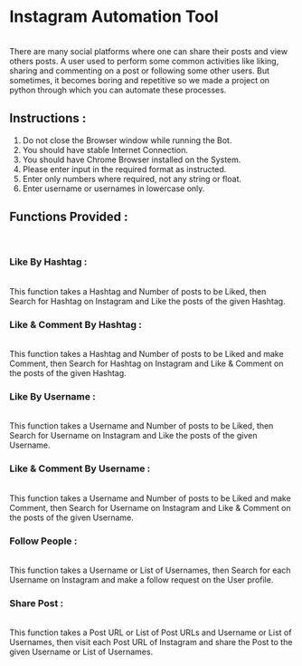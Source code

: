 <h1> Instagram Automation Tool</h1>

<br>There are many social platforms where one can share their posts and view others posts. A user used to perform some common activities like liking, sharing and commenting on a post or following some other users. But sometimes, it becomes boring and repetitive so we made a project on python through which you can automate these processes.<br>

## Instructions :
1. Do not close the Browser window while running the Bot.
2. You should have stable Internet Connection.
3. You should have Chrome Browser installed on the System.
4. Please enter input in the required format as instructed.
5. Enter only numbers where required, not any string or float.  
6. Enter username or usernames in lowercase only.

## Functions Provided :<br>

<br>
<h3> Like By Hashtag :</h3>
<br> This function takes a Hashtag and Number of posts to be Liked, then Search for Hashtag on Instagram and Like the posts of the given Hashtag.
<br>
<h3> Like & Comment By Hashtag :</h3>
<br> This function takes a Hashtag and Number of posts to be Liked and make Comment, then Search for Hashtag on Instagram and Like & Comment on the posts of the given Hashtag.
<br>
<h3>Like By Username :</h3>
<br> This function takes a Username and Number of posts to be Liked, then Search for Username on Instagram and Like the posts of the given Username.
<br>
<h3> Like & Comment By Username :</h3>
<br> This function takes a Username and Number of posts to be Liked and make Comment, then Search for Username on Instagram and Like & Comment on the posts of the given Username.
<br>
<h3> Follow People :</h3>
<br> This function takes a Username or List of Usernames, then Search for each Username on Instagram and make a follow request on the User profile.
<br>
<h3> Share Post :</h3>
<br> This function takes a Post URL or List of Post URLs and Username or List of Usernames, then visit each Post URL of Instagram and share the Post to the given Username or List of Usernames.

